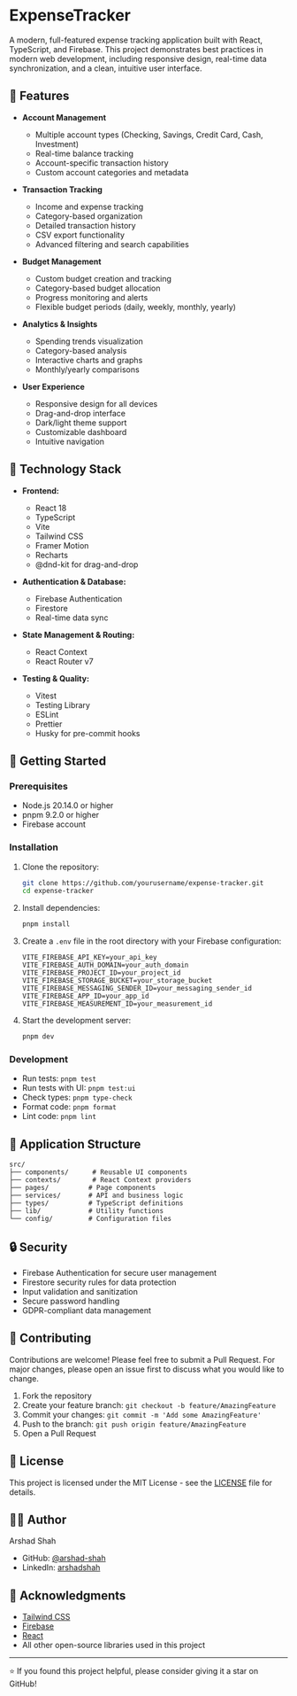 # ExpenseTracker

A modern, full-featured expense tracking application built with React, TypeScript, and Firebase. This project demonstrates best practices in modern web development, including responsive design, real-time data synchronization, and a clean, intuitive user interface.

## 🌟 Features

- **Account Management**
  - Multiple account types (Checking, Savings, Credit Card, Cash, Investment)
  - Real-time balance tracking
  - Account-specific transaction history
  - Custom account categories and metadata

- **Transaction Tracking**
  - Income and expense tracking
  - Category-based organization
  - Detailed transaction history
  - CSV export functionality
  - Advanced filtering and search capabilities

- **Budget Management**
  - Custom budget creation and tracking
  - Category-based budget allocation
  - Progress monitoring and alerts
  - Flexible budget periods (daily, weekly, monthly, yearly)

- **Analytics & Insights**
  - Spending trends visualization
  - Category-based analysis
  - Interactive charts and graphs
  - Monthly/yearly comparisons

- **User Experience**
  - Responsive design for all devices
  - Drag-and-drop interface
  - Dark/light theme support
  - Customizable dashboard
  - Intuitive navigation

## 🔧 Technology Stack

- **Frontend:**
  - React 18
  - TypeScript
  - Vite
  - Tailwind CSS
  - Framer Motion
  - Recharts
  - @dnd-kit for drag-and-drop

- **Authentication & Database:**
  - Firebase Authentication
  - Firestore
  - Real-time data sync

- **State Management & Routing:**
  - React Context
  - React Router v7

- **Testing & Quality:**
  - Vitest
  - Testing Library
  - ESLint
  - Prettier
  - Husky for pre-commit hooks

## 🚀 Getting Started

### Prerequisites

- Node.js 20.14.0 or higher
- pnpm 9.2.0 or higher
- Firebase account

### Installation

1. Clone the repository:
   ```bash
   git clone https://github.com/yourusername/expense-tracker.git
   cd expense-tracker
   ```

2. Install dependencies:
   ```bash
   pnpm install
   ```

3. Create a `.env` file in the root directory with your Firebase configuration:
   ```env
   VITE_FIREBASE_API_KEY=your_api_key
   VITE_FIREBASE_AUTH_DOMAIN=your_auth_domain
   VITE_FIREBASE_PROJECT_ID=your_project_id
   VITE_FIREBASE_STORAGE_BUCKET=your_storage_bucket
   VITE_FIREBASE_MESSAGING_SENDER_ID=your_messaging_sender_id
   VITE_FIREBASE_APP_ID=your_app_id
   VITE_FIREBASE_MEASUREMENT_ID=your_measurement_id
   ```

4. Start the development server:
   ```bash
   pnpm dev
   ```

### Development

- Run tests: `pnpm test`
- Run tests with UI: `pnpm test:ui`
- Check types: `pnpm type-check`
- Format code: `pnpm format`
- Lint code: `pnpm lint`

## 📱 Application Structure

```
src/
├── components/      # Reusable UI components
├── contexts/        # React Context providers
├── pages/          # Page components
├── services/       # API and business logic
├── types/          # TypeScript definitions
├── lib/            # Utility functions
└── config/         # Configuration files
```

## 🔒 Security

- Firebase Authentication for secure user management
- Firestore security rules for data protection
- Input validation and sanitization
- Secure password handling
- GDPR-compliant data management

## 🤝 Contributing

Contributions are welcome! Please feel free to submit a Pull Request. For major changes, please open an issue first to discuss what you would like to change.

1. Fork the repository
2. Create your feature branch: `git checkout -b feature/AmazingFeature`
3. Commit your changes: `git commit -m 'Add some AmazingFeature'`
4. Push to the branch: `git push origin feature/AmazingFeature`
5. Open a Pull Request

## 📄 License

This project is licensed under the MIT License - see the [LICENSE](LICENSE) file for details.

## 👨‍💻 Author

Arshad Shah
- GitHub: [@arshad-shah](https://github.com/arshad-shah)
- LinkedIn: [arshadshah](https://www.linkedin.com/in/arshadshah)

## 🙏 Acknowledgments

- [Tailwind CSS](https://tailwindcss.com)
- [Firebase](https://firebase.google.com)
- [React](https://reactjs.org)
- All other open-source libraries used in this project

---

⭐ If you found this project helpful, please consider giving it a star on GitHub!
